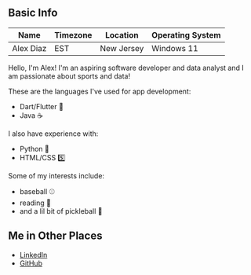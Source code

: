 ## Basic Info
| Name | Timezone | Location | Operating System |
|------| -------- | -------- | ----------------- |
| Alex Diaz | EST | New Jersey | Windows 11 |

Hello, I'm Alex! I'm an aspiring software developer and data analyst and I am passionate about sports and data!

These are the languages I've used for app development:
- Dart/Flutter 🎯
- Java ☕

I also have experience with:
- Python 🐍
- HTML/CSS 5️⃣

Some of my interests include:
- baseball ⚾
- reading 📖
- and a lil bit of pickleball 🎾

## Me in Other Places
- [LinkedIn](https://www.linkedin.com/in/alexander-diaz-8554a5276/)
- [GitHub](https://github.com/Squints84)
